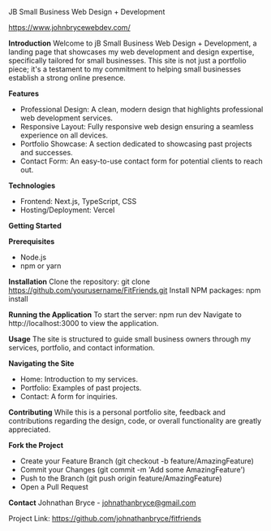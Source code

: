 JB Small Business Web Design + Development

https://www.johnbrycewebdev.com/

**Introduction**
Welcome to jB Small Business Web Design + Development, a landing page that showcases my web development and design expertise, specifically tailored for small businesses. This site is not just a portfolio piece; it's a testament to my commitment to helping small businesses establish a strong online presence.

**Features**
- Professional Design: A clean, modern design that highlights professional web development services.
- Responsive Layout: Fully responsive web design ensuring a seamless experience on all devices.
- Portfolio Showcase: A section dedicated to showcasing past projects and successes.
- Contact Form: An easy-to-use contact form for potential clients to reach out.
  
**Technologies**
- Frontend: Next.js, TypeScript, CSS
- Hosting/Deployment: Vercel

**Getting Started**

**Prerequisites**
- Node.js
- npm or yarn
  
**Installation**
Clone the repository: git clone https://github.com/yourusername/FitFriends.git
Install NPM packages: npm install

**Running the Application**
To start the server: npm run dev
Navigate to http://localhost:3000 to view the application.

**Usage**
The site is structured to guide small business owners through my services, portfolio, and contact information.

**Navigating the Site**
- Home: Introduction to my services.
- Portfolio: Examples of past projects.
- Contact: A form for inquiries.

**Contributing**
While this is a personal portfolio site, feedback and contributions regarding the design, code, or overall functionality are greatly appreciated.

**Fork the Project**
- Create your Feature Branch (git checkout -b feature/AmazingFeature)
- Commit your Changes (git commit -m 'Add some AmazingFeature')
- Push to the Branch (git push origin feature/AmazingFeature)
- Open a Pull Request

**Contact** Johnathan Bryce - johnathanbryce@gmail.com

Project Link: https://github.com/johnathanbryce/fitfriends
